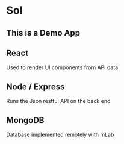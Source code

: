 Sol
=========================
## This is a Demo App

## React
Used to render UI components from API data
## Node / Express
Runs the Json restful API on the back end
## MongoDB
Database implemented remotely with mLab
